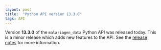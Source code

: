 ```yaml
---
layout: post
title:  "Python API version 13.3.0"
tags: API
---
```


Version <strong>13.3.0</strong> of the `malariagen_data` Python API was
released today. This is a minor release which adds new features to the
API. See the [release
notes](https://github.com/malariagen/malariagen-data-python/releases/tag/v13.3.0)
for more information.
